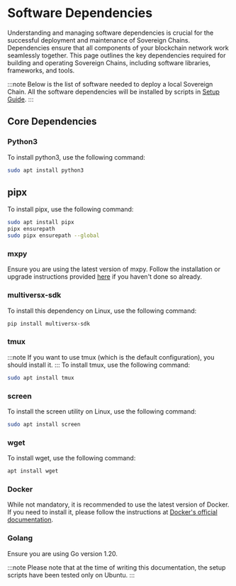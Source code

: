 # Software Dependencies

Understanding and managing software dependencies is crucial for the successful deployment and maintenance of Sovereign Chains. Dependencies ensure that all components of your blockchain network work seamlessly together. This page outlines the key dependencies required for building and operating Sovereign Chains, including software libraries, frameworks, and tools.

:::note
Below is the list of software needed to deploy a local Sovereign Chain. All the software dependencies will be installed by scripts in [Setup Guide](/sovereign/setup).
:::

## Core Dependencies

### Python3

To install python3, use the following command:

```bash
sudo apt install python3
```

## pipx

To install pipx, use the following command:

```bash
sudo apt install pipx
pipx ensurepath
sudo pipx ensurepath --global
```

### mxpy

Ensure you are using the latest version of mxpy. Follow the installation or upgrade instructions provided [here](/sdk-and-tools/mxpy/installing-mxpy#install-using-pipx) if you haven't done so already.

### multiversx-sdk

To install this dependency on Linux, use the following command:

```bash
pip install multiversx-sdk
```

### tmux

:::note
If you want to use tmux (which is the default configuration), you should install it.
:::
To install tmux, use the following command:

```bash
sudo apt install tmux
```

### screen

To install the screen utility on Linux, use the following command:

```bash
sudo apt install screen
```

### wget

To install wget, use the following command:

```bash
apt install wget
```

### Docker

While not mandatory, it is recommended to use the latest version of Docker. If you need to install it, please follow the instructions at [Docker's official documentation](https://docs.docker.com/get-docker/).

### Golang

Ensure you are using Go version 1.20.

:::note
Please note that at the time of writing this documentation, the setup scripts have been tested only on Ubuntu.
:::
